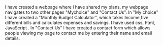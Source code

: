 I have created a webpage where I have shared my plans, my webpage navigates to two other pages "Mychoice" and "Contact Us".
In "My choice" I have created a "Monthly Budget Calculator", which takes Income,five different bills and calculates expenses and savings. I have used css, html, JavaScript .
In "Contact Us" I have created a contact form which allows people viewing my page to contact me by entering their name and email details.